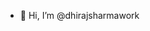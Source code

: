 - 👋 Hi, I’m @dhirajsharmawork

<!---
dhirajsharmawork/dhirajsharmawork is a ✨ special ✨ repository because its `README.md` (this file) appears on your GitHub profile.
You can click the Preview link to take a look at your changes.
--->
